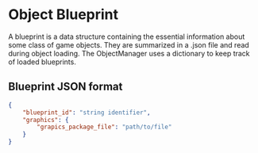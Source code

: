 # Object Blueprint
A blueprint is a data structure containing the essential information about some class of game objects. They are summarized in a .json file and read during object loading. The ObjectManager uses a dictionary to keep track of loaded blueprints.

## Blueprint JSON format
``` json
{
    "blueprint_id": "string identifier",
    "graphics": {
        "grapics_package_file": "path/to/file"
    }
}
```